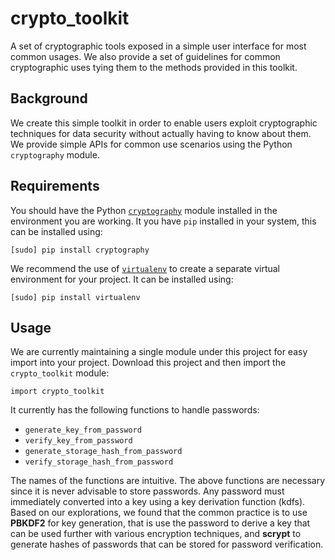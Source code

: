 # crypto_toolkit
A set of cryptographic tools exposed in a simple user interface for most common usages. 
We also provide a set of guidelines for common cryptographic uses tying them to the methods provided in this toolkit.

## Background
We create this simple toolkit in order to enable users exploit cryptographic techniques for data security without actually having to know about them. We provide simple APIs for common use scenarios using the Python `cryptography` module.

## Requirements
You should have the Python [`cryptography`](https://pypi.python.org/pypi/cryptography) module installed in the environment you are working. It you have `pip` installed in your system, this can be installed using:
```
[sudo] pip install cryptography
```
We recommend the use of [`virtualenv`](https://pypi.python.org/pypi/virtualenv) to create a separate virtual environment for your project. It can be installed using:
```
[sudo] pip install virtualenv
```


## Usage
We are currently maintaining a single module under this project for easy import into your project. Download this project and then import the `crypto_toolkit` module:
```
import crypto_toolkit
```

It currently has the following functions to handle passwords:
* `generate_key_from_password`
* `verify_key_from_password`
* `generate_storage_hash_from_password`
* `verify_storage_hash_from_password`

The names of the functions are intuitive. The above functions are necessary since it is never advisable to store passwords. Any password must immediately converted into a key using a key derivation function (kdfs). Based on our explorations, we found that the common practice is to use **PBKDF2** for key generation, that is use the password to derive a key that can be used further with various encryption techniques, and **scrypt** to generate hashes of passwords that can be stored for password verification. 
